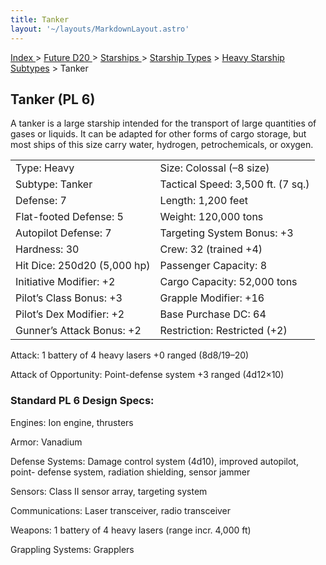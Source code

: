 ```yaml
---
title: Tanker
layout: '~/layouts/MarkdownLayout.astro'
---
```


[ Index ](/) > [ Future D20 ](/future.d20.srd) > [ Starships ](/future.d20.srd/starships) > [ Starship Types](/future.d20.srd/starships/starship) > [ Heavy Starship Subtypes](/future.d20.srd/starships/starship.types/heavy.starship) > Tanker

##  Tanker (PL 6)

A tanker is a large starship intended for the transport of large quantities of
gases or liquids. It can be adapted for other forms of cargo storage, but most
ships of this size carry water, hydrogen, petrochemicals, or oxygen.


<table> <tr> <td> Type: Heavy </td> <td> Size: Colossal (–8 size) </td> </tr> <tr class="shaded"> <td> Subtype: Tanker </td> <td> Tactical Speed: 3,500 ft. (7 sq.) </td> </tr> <tr> <td> Defense: 7 </td> <td> Length: 1,200 feet </td> </tr> <tr class="shaded"> <td> Flat-footed Defense: 5 </td> <td> Weight: 120,000 tons </td> </tr> <tr> <td> Autopilot Defense: 7 </td> <td> Targeting System Bonus: +3 </td> </tr> <tr class="shaded"> <td> Hardness: 30 </td> <td> Crew: 32 (trained +4) </td> </tr> <tr> <td> Hit Dice: 250d20 (5,000 hp) </td> <td> Passenger Capacity: 8 </td> </tr> <tr class="shaded"> <td> Initiative Modifier: +2 </td> <td> Cargo Capacity: 52,000 tons </td> </tr> <tr> <td> Pilot’s Class Bonus: +3 </td> <td> Grapple Modifier: +16 </td> </tr> <tr class="shaded"> <td> Pilot’s Dex Modifier: +2 </td> <td> Base Purchase DC: 64 </td> </tr> <tr> <td> Gunner’s Attack Bonus: +2 </td> <td> Restriction: Restricted (+2) </td> </tr> </table>


Attack: 1 battery of 4 heavy lasers +0 ranged (8d8/19–20)

Attack of Opportunity: Point-defense system +3 ranged (4d12×10)

###  Standard PL 6 Design Specs:

Engines: Ion engine, thrusters

Armor: Vanadium

Defense Systems: Damage control system (4d10), improved autopilot, point-
defense system, radiation shielding, sensor jammer

Sensors: Class II sensor array, targeting system

Communications: Laser transceiver, radio transceiver

Weapons: 1 battery of 4 heavy lasers (range incr. 4,000 ft)

Grappling Systems: Grapplers

